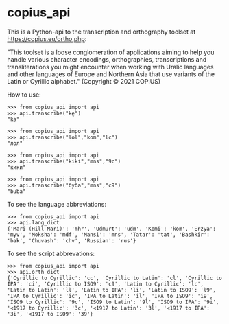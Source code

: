 # copius_api
This is a Python-api to the transcription and orthography toolset at https://copius.eu/ortho.php:  
  
"This toolset is a loose conglomeration of applications aiming to help you handle various character encodings, orthographies, transcriptions and transliterations you might encounter when working with Uralic languages and other languages of Europe and Northern Asia that use variants of the Latin or Cyrillic alphabet." (Copyright © 2021 COPIUS) 
  
How to use:

```
>>> from copius_api import api
>>> api.transcribe("ke̮")
"kɘ"
```
```
>>> from copius_api import api
>>> api.transcribe("lol","kom","lc")
"лол"
```
```
>>> from copius_api import api
>>> api.transcribe("kiki","mns","9c")
"кики"
```
```
>>> from copius_api import api
>>> api.transcribe("буба","mns","c9")
"buba"
```

To see the language abbreviations:

```
>>> from copius_api import api
>>> api.lang_dict
{'Mari (Hill Mari)': 'mhr', 'Udmurt': 'udm', 'Komi': 'kom', 'Erzya': 'myv', 'Moksha': 'mdf', 'Mansi': 'mns', 'Tatar': 'tat', 'Bashkir': 'bak', 'Chuvash': 'chv', 'Russian': 'rus'}
```

To see the script abbrevations:

```
>>> from copius_api import api
>>> api.orth_dict
{'Cyrillic to Cyrillic': 'cc', 'Cyrillic to Latin': 'cl', 'Cyrillic to IPA': 'ci', 'Cyrillic to ISO9': 'c9', 'Latin to Cyrillic': 'lc', 'Latin to Latin': 'll', 'Latin to IPA': 'li', 'Latin to ISO9': 'l9', 'IPA to Cyrillic': 'ic', 'IPA to Latin': 'il', 'IPA to ISO9': 'i9', 'ISO9 to Cyrillic': '9c', 'ISO9 to Latin': '9l', 'ISO9 to IPA': '9i', '<1917 to Cyrillic': '3c', '<1917 to Latin': '3l', '<1917 to IPA': '3i', '<1917 to ISO9': '39'}
```